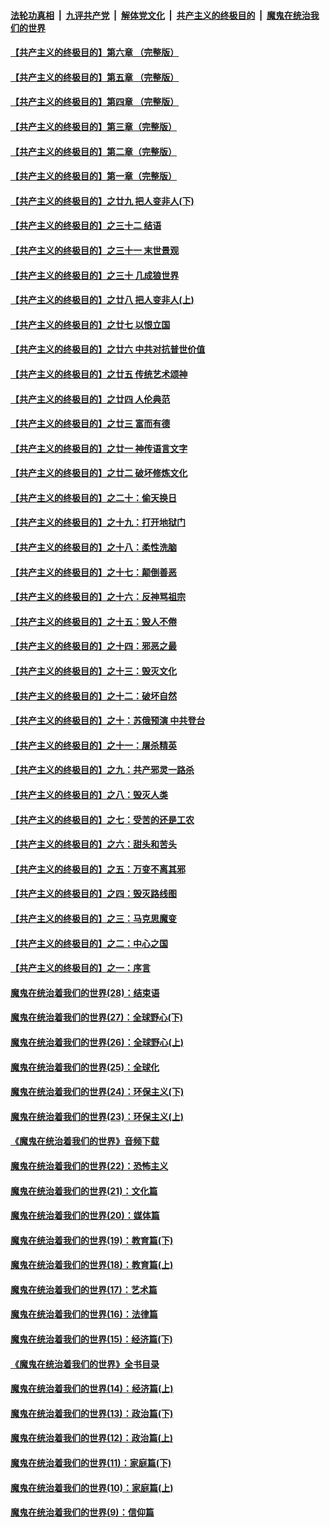 ####  [法轮功真相](../../../../basic/blob/master/README.md?t=01051213) &nbsp;|&nbsp; [九评共产党](../../../../9ping.md/blob/master/README.md?t=01051213) &nbsp;|&nbsp; [解体党文化](../../../../jtdwh.md/blob/master/README.md?t=01051213)  &nbsp;|&nbsp; [共产主义的终极目的](../../../../gczydzjmd.md/blob/master/README.md?t=01051213) &nbsp;|&nbsp; [魔鬼在统治我们的世界](../../../../mgztzwmdsj.md/blob/master/README.md?t=01051213) 

#### [【共产主义的终极目的】第六章 （完整版）](../pages/nsc422/n11428913.md?t=01051213) 

#### [【共产主义的终极目的】第五章 （完整版）](../pages/nsc422/n11428912.md?t=01051213) 

#### [【共产主义的终极目的】第四章 （完整版）](../pages/nsc422/n11428907.md?t=01051213) 

#### [【共产主义的终极目的】第三章（完整版）](../pages/nsc422/n11428848.md?t=01051213) 

#### [【共产主义的终极目的】第二章（完整版）](../pages/nsc422/n11428831.md?t=01051213) 

#### [【共产主义的终极目的】第一章（完整版）](../pages/nsc422/n11417651.md?t=01051213) 

#### [【共产主义的终极目的】之廿九 把人变非人(下)](../pages/nsc422/n11344140.md?t=01051213) 

#### [【共产主义的终极目的】之三十二 结语](../pages/nsc422/n11360535.md?t=01051213) 

#### [【共产主义的终极目的】之三十一 末世景观](../pages/nsc422/n11351129.md?t=01051213) 

#### [【共产主义的终极目的】之三十 几成狼世界](../pages/nsc422/n11348280.md?t=01051213) 

#### [【共产主义的终极目的】之廿八 把人变非人(上)](../pages/nsc422/n11340492.md?t=01051213) 

#### [【共产主义的终极目的】之廿七 以恨立国](../pages/nsc422/n11336944.md?t=01051213) 

#### [【共产主义的终极目的】之廿六 中共对抗普世价值](../pages/nsc422/n11324785.md?t=01051213) 

#### [【共产主义的终极目的】之廿五 传统艺术颂神](../pages/nsc422/n11296396.md?t=01051213) 

#### [【共产主义的终极目的】之廿四 人伦典范](../pages/nsc422/n11296397.md?t=01051213) 

#### [【共产主义的终极目的】之廿三 富而有德](../pages/nsc422/n11283598.md?t=01051213) 

#### [【共产主义的终极目的】之廿一 神传语言文字](../pages/nsc422/n11263265.md?t=01051213) 

#### [【共产主义的终极目的】之廿二 破坏修炼文化](../pages/nsc422/n11245728.md?t=01051213) 

#### [【共产主义的终极目的】之二十：偷天换日](../pages/nsc422/n11238846.md?t=01051213) 

#### [【共产主义的终极目的】之十九：打开地狱门](../pages/nsc422/n11206376.md?t=01051213) 

#### [【共产主义的终极目的】之十八：柔性洗脑](../pages/nsc422/n11199994.md?t=01051213) 

#### [【共产主义的终极目的】之十七：颠倒善恶](../pages/nsc422/n11179782.md?t=01051213) 

#### [【共产主义的终极目的】之十六：反神骂祖宗](../pages/nsc422/n11166798.md?t=01051213) 

#### [【共产主义的终极目的】之十五：毁人不倦](../pages/nsc422/n11166792.md?t=01051213) 

#### [【共产主义的终极目的】之十四：邪恶之最](../pages/nsc422/n11150249.md?t=01051213) 

#### [【共产主义的终极目的】之十三：毁灭文化](../pages/nsc422/n11135227.md?t=01051213) 

#### [【共产主义的终极目的】之十二：破坏自然](../pages/nsc422/n11135214.md?t=01051213) 

#### [【共产主义的终极目的】之十：苏俄预演 中共登台](../pages/nsc422/n11118424.md?t=01051213) 

#### [【共产主义的终极目的】之十一：屠杀精英](../pages/nsc422/n11118442.md?t=01051213) 

#### [【共产主义的终极目的】之九：共产邪灵一路杀](../pages/nsc422/n11114139.md?t=01051213) 

#### [【共产主义的终极目的】之八：毁灭人类](../pages/nsc422/n11108503.md?t=01051213) 

#### [【共产主义的终极目的】之七：受苦的还是工农](../pages/nsc422/n11101809.md?t=01051213) 

#### [【共产主义的终极目的】之六：甜头和苦头](../pages/nsc422/n11096971.md?t=01051213) 

#### [【共产主义的终极目的】之五：万变不离其邪](../pages/nsc422/n11091285.md?t=01051213) 

#### [【共产主义的终极目的】之四：毁灭路线图](../pages/nsc422/n11086284.md?t=01051213) 

#### [【共产主义的终极目的】之三：马克思魔变](../pages/nsc422/n11061941.md?t=01051213) 

#### [【共产主义的终极目的】之二：中心之国](../pages/nsc422/n11047728.md?t=01051213) 

#### [【共产主义的终极目的】之一：序言](../pages/nsc422/n11086077.md?t=01051213) 

#### [魔鬼在统治着我们的世界(28)：结束语](../pages/nsc422/n10936246.md?t=01051213) 

#### [魔鬼在统治着我们的世界(27)：全球野心(下)](../pages/nsc422/n10928319.md?t=01051213) 

#### [魔鬼在统治着我们的世界(26)：全球野心(上)](../pages/nsc422/n10900318.md?t=01051213) 

#### [魔鬼在统治着我们的世界(25)：全球化](../pages/nsc422/n10788205.md?t=01051213) 

#### [魔鬼在统治着我们的世界(24)：环保主义(下)](../pages/nsc422/n10695307.md?t=01051213) 

#### [魔鬼在统治着我们的世界(23)：环保主义(上)](../pages/nsc422/n10688613.md?t=01051213) 

#### [《魔鬼在统治着我们的世界》音频下载](../pages/nsc422/n10635553.md?t=01051213) 

#### [魔鬼在统治着我们的世界(22)：恐怖主义](../pages/nsc422/n10614727.md?t=01051213) 

#### [魔鬼在统治着我们的世界(21)：文化篇](../pages/nsc422/n10597706.md?t=01051213) 

#### [魔鬼在统治着我们的世界(20)：媒体篇](../pages/nsc422/n10586579.md?t=01051213) 

#### [魔鬼在统治着我们的世界(19)：教育篇(下)](../pages/nsc422/n10564808.md?t=01051213) 

#### [魔鬼在统治着我们的世界(18)：教育篇(上)](../pages/nsc422/n10526970.md?t=01051213) 

#### [魔鬼在统治着我们的世界(17)：艺术篇](../pages/nsc422/n10499093.md?t=01051213) 

#### [魔鬼在统治着我们的世界(16)：法律篇](../pages/nsc422/n10485969.md?t=01051213) 

#### [魔鬼在统治着我们的世界(15)：经济篇(下)](../pages/nsc422/n10469975.md?t=01051213) 

#### [《魔鬼在统治着我们的世界》全书目录](../pages/nsc422/n10464261.md?t=01051213) 

#### [魔鬼在统治着我们的世界(14)：经济篇(上)](../pages/nsc422/n10457370.md?t=01051213) 

#### [魔鬼在统治着我们的世界(13)：政治篇(下)](../pages/nsc422/n10448270.md?t=01051213) 

#### [魔鬼在统治着我们的世界(12)：政治篇(上)](../pages/nsc422/n10444576.md?t=01051213) 

#### [魔鬼在统治着我们的世界(11)：家庭篇(下)](../pages/nsc422/n10440961.md?t=01051213) 

#### [魔鬼在统治着我们的世界(10)：家庭篇(上)](../pages/nsc422/n10435448.md?t=01051213) 

#### [魔鬼在统治着我们的世界(9)：信仰篇](../pages/nsc422/n10432159.md?t=01051213) 


